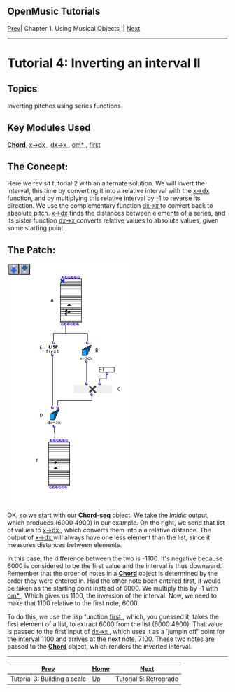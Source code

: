 OpenMusic Tutorials  
---  
[Prev](tut.gen.3.sgm)| Chapter 1. Using Musical Objects I|
[Next](tut.gen.5.sgm)  
  
* * *

# Tutorial 4: Inverting an interval II

## Topics

Inverting pitches using series functions

## Key Modules Used

[ **Chord**](chord), [ x->dx ](x-dx), [ dx->x ](dx-x),
[ om* ](ommultiply), [ first ](first)

## The Concept:

Here we revisit tutorial 2 with an alternate solution. We will invert the
interval, this time by converting it into a relative interval with the
[ x->dx ](x-dx) function, and by multiplying this relative interval by -1
to reverse its direction. We use the complementary function
[ dx->x ](dx-x) to convert back to absolute pitch. [ x->dx ](x-dx)
finds the distances between elements of a series, and its sister function
[ dx->x ](dx-x) converts relative values to absolute values, given some
starting point.

## The Patch:

![](figures/tutorials/general/4a.png)

OK, so we start with our [**Chord-seq**](chord-seq) object. We take the
 _lmidic_  output, which produces (6000 4900) in our example. On the right, we
send that list of values to [ x->dx ](x-dx), which converts them into a a
relative distance. The output of [ x->dx ](x-dx) will always have one
less element than the list, since it measures distances between elements.

In this case, the difference between the two is -1100. It's negative because
6000 is considered to be the first value and the interval is thus downward.
Remember that the order of notes in a [**Chord**](chord) object is
determined by the order they were entered in. Had the other note been entered
first, it would be taken as the starting point instead of 6000. We multiply
this by -1 with [ om* ](ommultiply). Which gives us 1100, the inversion
of the interval. Now, we need to make that 1100 relative to the first note,
6000.

To do this, we use the lisp function [ first ](first), which, you guessed
it, takes the first element of a list, to extract 6000 from the list (6000
4900). That value is passed to the first input of [ dx->x ](dx-x), which
uses it as a 'jumpin off' point for the interval 1100 and arrives at the next
note, 7100. These two notes are passed to the [**Chord**](chord) object,
which renders the inverted interval.

* * *

[Prev](tut.gen.3.sgm)| [Home](index)| [Next](tut.gen.5.sgm)  
---|---|---  
Tutorial 3: Building a scale| [Up](tut.gen.1-9)| Tutorial 5: Retrograde

